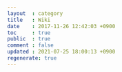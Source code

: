 ```yaml
---
layout  : category
title   : Wiki
date    : 2017-11-26 12:42:03 +0900
toc     : true
public  : true
comment : false
updated : 2021-07-25 18:00:13 +0900
regenerate: true
---
```


